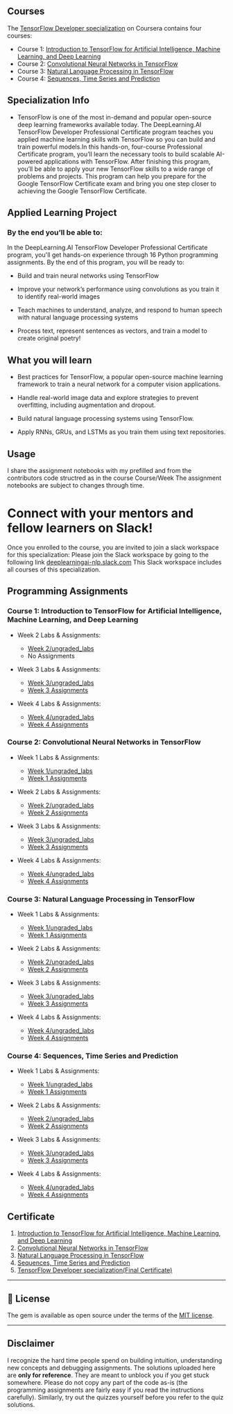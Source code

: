 

## Courses

The [TensorFlow Developer specialization](https://www.coursera.org/professional-certificates/tensorflow-in-practice) on Coursera contains four courses:

- Course 1: [Introduction to TensorFlow for Artificial Intelligence, Machine Learning, and Deep Learning](https://www.coursera.org/learn/introduction-tensorflow?specialization=tensorflow-in-practice)
- Course 2: [Convolutional Neural Networks in TensorFlow](https://www.coursera.org/learn/convolutional-neural-networks-tensorflow?specialization=tensorflow-in-practice)
- Course 3: [Natural Language Processing in TensorFlow](https://www.coursera.org/learn/natural-language-processing-tensorflow?specialization=tensorflow-in-practice)
- Course 4: [Sequences, Time Series and Prediction](https://www.coursera.org/learn/tensorflow-sequences-time-series-and-prediction?specialization=tensorflow-in-practice)

## Specialization Info

- TensorFlow is one of the most in-demand and popular open-source deep learning frameworks available today. The DeepLearning.AI TensorFlow Developer Professional Certificate program teaches you applied machine learning skills with TensorFlow so you can build and train powerful models.In this hands-on, four-course Professional Certificate program, you’ll learn the necessary tools to build scalable AI-powered applications with TensorFlow. After finishing this program, you’ll be able to apply your new TensorFlow skills to a wide range of problems and projects. This program can help you prepare for the Google TensorFlow Certificate exam and bring you one step closer to achieving the Google TensorFlow Certificate.

## Applied Learning Project
### By the end you’ll be able to:
In the DeepLearning.AI TensorFlow Developer Professional Certificate program, you'll get hands-on experience through 16 Python programming assignments. By the end of this program, you will be ready to: 

- Build and train neural networks using TensorFlow

- Improve your network’s performance using convolutions as you train it to identify real-world images

- Teach machines to understand, analyze, and respond to human speech with natural language processing systems

- Process text, represent sentences as vectors, and train a model to create original poetry!


## What you will learn

- Best practices for TensorFlow, a popular open-source machine learning framework to train a neural network for a computer vision applications.

- Handle real-world image data and explore strategies to prevent overfitting, including augmentation and dropout.

- Build natural language processing systems using TensorFlow.

- Apply RNNs, GRUs, and LSTMs as you train them using text repositories.

## Usage

I share the assignment notebooks with my prefilled and from the contributors code structred as in the course Course/Week
The assignment notebooks are subject to changes through time.

# Connect with your mentors and fellow learners on Slack!
Once you enrolled to the course, you are invited to join a slack workspace for this specialization:
Please join the Slack workspace by going to the following link [deeplearningai-nlp.slack.com](https://deeplearningai-nlp.slack.com)
This Slack workspace includes all courses of this specialization.

## Programming Assignments

### Course 1: Introduction to TensorFlow for Artificial Intelligence, Machine Learning, and Deep Learning

* Week 2 Labs & Assignments:
   + [Week 2/ungraded_labs](https://github.com/TheKidPadra/DeepLearning.AI-TensorFlow_Developer-specialization/tree/main/1.%20Introduction%20to%20TensorFlow%20for%20Artificial%20Intelligence%2C%20Machine%20Learning%2C%20and%20Deep%20Learning/Week%202/ungraded_labs)
   + No Assignments

* Week 3 Labs & Assignments:
   + [Week 3/ungraded_labs](https://github.com/TheKidPadra/DeepLearning.AI-TensorFlow_Developer-specialization/tree/main/1.%20Introduction%20to%20TensorFlow%20for%20Artificial%20Intelligence%2C%20Machine%20Learning%2C%20and%20Deep%20Learning/Week%203/ungraded_labs)
   + [Week 3 Assignments](https://github.com/TheKidPadra/DeepLearning.AI-TensorFlow_Developer-specialization/blob/main/1.%20Introduction%20to%20TensorFlow%20for%20Artificial%20Intelligence%2C%20Machine%20Learning%2C%20and%20Deep%20Learning/C1W3_Assignment.ipynb)

* Week 4 Labs & Assignments:
   + [Week 4/ungraded_labs](https://github.com/TheKidPadra/DeepLearning.AI-TensorFlow_Developer-specialization/tree/main/1.%20Introduction%20to%20TensorFlow%20for%20Artificial%20Intelligence%2C%20Machine%20Learning%2C%20and%20Deep%20Learning/Week%204/ungraded_labs)
   + [Week 4 Assignments](https://github.com/TheKidPadra/DeepLearning.AI-TensorFlow_Developer-specialization/blob/main/1.%20Introduction%20to%20TensorFlow%20for%20Artificial%20Intelligence%2C%20Machine%20Learning%2C%20and%20Deep%20Learning/C1W4_Assignment.ipynb)


### Course 2: Convolutional Neural Networks in TensorFlow

* Week 1 Labs & Assignments:
   + [Week 1/ungraded_labs](https://github.com/TheKidPadra/DeepLearning.AI-TensorFlow_Developer-specialization/tree/main/2.%20Convolutional%20Neural%20Networks%20in%20TensorFlow/W1/ungraded_lab)
   + [Week 1 Assignments](https://github.com/TheKidPadra/DeepLearning.AI-TensorFlow_Developer-specialization/blob/main/2.%20Convolutional%20Neural%20Networks%20in%20TensorFlow/C2W1_Assignment.ipynb)

* Week 2 Labs & Assignments:
   + [Week 2/ungraded_labs](https://github.com/TheKidPadra/DeepLearning.AI-TensorFlow_Developer-specialization/tree/main/2.%20Convolutional%20Neural%20Networks%20in%20TensorFlow/W2/ungraded_labs)
   + [Week 2 Assignments](https://github.com/TheKidPadra/DeepLearning.AI-TensorFlow_Developer-specialization/blob/main/2.%20Convolutional%20Neural%20Networks%20in%20TensorFlow/C2W2_Assignment.ipynb)

* Week 3 Labs & Assignments:
   + [Week 3/ungraded_labs](https://github.com/TheKidPadra/DeepLearning.AI-TensorFlow_Developer-specialization/tree/main/2.%20Convolutional%20Neural%20Networks%20in%20TensorFlow/W3/ungraded_lab)
   + [Week 3 Assignments](https://github.com/TheKidPadra/DeepLearning.AI-TensorFlow_Developer-specialization/blob/main/2.%20Convolutional%20Neural%20Networks%20in%20TensorFlow/C2W3_Assignment.ipynb)

* Week 4 Labs & Assignments:
   + [Week 4/ungraded_labs](https://github.com/TheKidPadra/DeepLearning.AI-TensorFlow_Developer-specialization/tree/main/2.%20Convolutional%20Neural%20Networks%20in%20TensorFlow/W4/ungraded_lab)
   + [Week 4 Assignments](https://github.com/TheKidPadra/DeepLearning.AI-TensorFlow_Developer-specialization/blob/main/2.%20Convolutional%20Neural%20Networks%20in%20TensorFlow/C2W4_Assignment.ipynb)


### Course 3: Natural Language Processing in TensorFlow

* Week 1 Labs & Assignments:
   + [Week 1/ungraded_labs](https://github.com/TheKidPadra/DeepLearning.AI-TensorFlow_Developer-specialization/tree/main/3.%20Natural%20Language%20Processing%20in%20TensorFlow/W1/ungraded_labs)
   + [Week 1 Assignments](https://github.com/TheKidPadra/DeepLearning.AI-TensorFlow_Developer-specialization/blob/main/3.%20Natural%20Language%20Processing%20in%20TensorFlow/C3W1_Assignment.ipynb)

* Week 2 Labs & Assignments:
   + [Week 2/ungraded_labs](https://github.com/TheKidPadra/DeepLearning.AI-TensorFlow_Developer-specialization/tree/main/3.%20Natural%20Language%20Processing%20in%20TensorFlow/W2/ungraded_labs)
   + [Week 2 Assignments](https://github.com/TheKidPadra/DeepLearning.AI-TensorFlow_Developer-specialization/blob/main/3.%20Natural%20Language%20Processing%20in%20TensorFlow/C3W2_Assignment.ipynb)

* Week 3 Labs & Assignments:
   + [Week 3/ungraded_labs](https://github.com/TheKidPadra/DeepLearning.AI-TensorFlow_Developer-specialization/tree/main/3.%20Natural%20Language%20Processing%20in%20TensorFlow/W3/ungraded_labs)
   + [Week 3 Assignments](https://github.com/TheKidPadra/DeepLearning.AI-TensorFlow_Developer-specialization/blob/main/3.%20Natural%20Language%20Processing%20in%20TensorFlow/C3W3_Assignment.ipynb)

* Week 4 Labs & Assignments:
   + [Week 4/ungraded_labs](https://github.com/TheKidPadra/DeepLearning.AI-TensorFlow_Developer-specialization/tree/main/3.%20Natural%20Language%20Processing%20in%20TensorFlow/W4/ungraded_labs)
   + [Week 4 Assignments](https://github.com/TheKidPadra/DeepLearning.AI-TensorFlow_Developer-specialization/blob/main/3.%20Natural%20Language%20Processing%20in%20TensorFlow/C3W4_Assignment.ipynb)


### Course 4: Sequences, Time Series and Prediction

* Week 1 Labs & Assignments:
   + [Week 1/ungraded_labs](https://github.com/TheKidPadra/DeepLearning.AI-TensorFlow_Developer-specialization/tree/main/4.%20Sequences%2C%20Time%20Serirs%20and%20Prediction/W1/ungraded_labs)
   + [Week 1 Assignments](https://github.com/TheKidPadra/DeepLearning.AI-TensorFlow_Developer-specialization/blob/main/4.%20Sequences%2C%20Time%20Serirs%20and%20Prediction/C4W1_Assignment.ipynb)

* Week 2 Labs & Assignments:
   + [Week 2/ungraded_labs](https://github.com/TheKidPadra/DeepLearning.AI-TensorFlow_Developer-specialization/tree/main/4.%20Sequences%2C%20Time%20Serirs%20and%20Prediction/W2/ungraded_labs)
   + [Week 2 Assignments](https://github.com/TheKidPadra/DeepLearning.AI-TensorFlow_Developer-specialization/blob/main/4.%20Sequences%2C%20Time%20Serirs%20and%20Prediction/C4W2_Assignment.ipynb)

* Week 3 Labs & Assignments:
   + [Week 3/ungraded_labs](https://github.com/TheKidPadra/DeepLearning.AI-TensorFlow_Developer-specialization/tree/main/4.%20Sequences%2C%20Time%20Serirs%20and%20Prediction/W3/ungraded_labs)
   + [Week 3 Assignments](https://github.com/TheKidPadra/DeepLearning.AI-TensorFlow_Developer-specialization/blob/main/4.%20Sequences%2C%20Time%20Serirs%20and%20Prediction/C4W3_Assignment.ipynb)

* Week 4 Labs & Assignments:
   + [Week 4/ungraded_labs](https://github.com/TheKidPadra/DeepLearning.AI-TensorFlow_Developer-specialization/tree/main/4.%20Sequences%2C%20Time%20Serirs%20and%20Prediction/W4/ungraded_labs)
   + [Week 4 Assignments](https://github.com/TheKidPadra/DeepLearning.AI-TensorFlow_Developer-specialization/blob/main/4.%20Sequences%2C%20Time%20Serirs%20and%20Prediction/C4W4_Assignment.ipynb)
   
    
## Certificate

1. [Introduction to TensorFlow for Artificial Intelligence, Machine Learning, and Deep Learning](https://www.coursera.org/account/accomplishments/verify/LYNQRKH6T6VF)
2. [Convolutional Neural Networks in TensorFlow](https://www.coursera.org/account/accomplishments/verify/DZCJSKWACWPV)
3. [Natural Language Processing in TensorFlow](https://www.coursera.org/account/accomplishments/verify/QPDE85JNH5Q5)
4. [Sequences, Time Series and Prediction](https://www.coursera.org/account/accomplishments/verify/YTBL8JV5NUSK)
5. [TensorFlow Developer specialization(Final Certificate)](https://www.coursera.org/account/accomplishments/professional-cert/V9Y634YDX2TG)

--------------------------------------------------------------------------------------------------------------
## 📝 License
The gem is available as open source under the terms of the [MIT license](https://opensource.org/licenses/MIT).
 
-----------------------------------------------------------------------------------------------------------------
## Disclaimer
I recognize the hard time people spend on building intuition, understanding new concepts and debugging assignments. The solutions uploaded here are **only for reference**. They are meant to unblock you if you get stuck somewhere. Please do not copy any part of the code as-is (the programming assignments are fairly easy if you read the instructions carefully). Similarly, try out the quizzes yourself before you refer to the quiz solutions.
